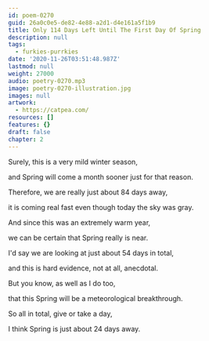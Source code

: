 ```yaml
---
id: poem-0270
guid: 26a0c0e5-de82-4e88-a2d1-d4e161a5f1b9
title: Only 114 Days Left Until The First Day Of Spring
description: null
tags:
  - furkies-purrkies
date: '2020-11-26T03:51:48.987Z'
lastmod: null
weight: 27000
audio: poetry-0270.mp3
image: poetry-0270-illustration.jpg
images: null
artwork:
  - https://catpea.com/
resources: []
features: {}
draft: false
chapter: 2
---
```


Surely, this is a very mild winter season,

and Spring will come a month sooner just for that reason.

Therefore, we are really just about 84 days away,

it is coming real fast even though today the sky was gray.

And since this was an extremely warm year,

we can be certain that Spring really is near.

I'd say we are looking at just about 54 days in total,

and this is hard evidence, not at all, anecdotal.

But you know, as well as I do too,

that this Spring will be a meteorological breakthrough.

So all in total, give or take a day,

I think Spring is just about 24 days away.
